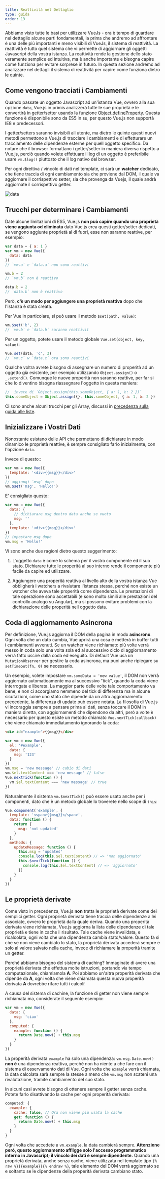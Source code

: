 ```yaml
---
title: Reattività nel Dettaglio
type: guida
order: 13
---
```


Abbiamo visto tutte le basi per utilizzare VueJs - ora è tempo di guardare nel dettaglio alcune parti fondamentali, la prima che andremo ad affrontare è una delle più importanti e meno visibili di VueJs, il sistema di reattività. La reattività è tutto quel sistema che vi permette di aggiornare gli oggetti Javascript della vostra istanza. La reattività rende la gestione dello stato veramente semplice ed intuitiva, ma è anche importante e bisogna capire come funziona per evitare sorprese in futuro. In questa sezione andremo ad analizzare nel dettagli il sistema di reattività per capire come funziona dietro le quinte.

## Come vengono tracciati i Cambiamenti

Quando passate un oggetto Javascript ad un'istanza Vue, ovvero alla sua opzione `data`, Vue.js in primis analizzerà tutte le sue proprietà e le convertirà in getter/setter usando la funzione [Object.defineProperty](https://developer.mozilla.org/en-US/docs/Web/JavaScript/Reference/Global_Objects/Object/defineProperty). Questa funzione è disponibile sono da ES5 in su, per questo Vue.js non supportà IE8 e predecessori.

I getter/setters saranno invisibili all utente, ma dietro le quinte questi nuovi metodi permettono a Vue.js di tracciare i cambiamenti e di effetturare un tracciamento delle dipendenze esterne per quell oggetto specifico. Da notare che il browser formattano i getter/setter in maniera diversa rispetto a Vue.js, perciò quando volete effettuare il log di un oggetto è preferibile usare `vm.$log()` piuttosto che il log nativo del browser.

Per ogni direttiva / vincolo di dati nel template, ci sarà un **watcher** dedicato, che tiene traccia di ogni cambiamento sia che proviene dal DOM, il quale va aggiornare il corrispettivo setter, sia che provenga da Vuejs, il quale andrà aggiornate il corrispettivo getter.

![data](/images/data.png)

## Trucchi per determinare i Cambiamenti

Date alcune limitazioni di ES5, Vue.js **non può capire quando una proprietà viene aggiunta od eliminata** dato Vue.js crea questi getter/setter dedicati, se vengono aggiunte proprietà al di fuori, esse non saranno reattive, per esempio:

``` js
var data = { a: 1 }
var vm = new Vue({
  data: data
})
// `vm.a` e `data.a` non sono reattivi

vm.b = 2
// `vm.b` non è reattivo

data.b = 2
// `data.b` non è reattivo
```

Però, **c'è un modo per aggiungere una proprietà reattiva** dopo che l'istanza è stata creata.

Per Vue in particolare, si può usare il metodo `$set(path, value)`:

``` js
vm.$set('b', 2)
// `vm.b` e `data.b` saranno reattivit
```

Per un oggetto, potete usare il metodo globale `Vue.set(object, key, value)`:

``` js
Vue.set(data, 'c', 3)
// `vm.c` w `data.c` ora sono reattivi
```

Qualche voltra avrete bisogno di assegnare un numero di properità ad un oggetto già esistente, per esempio utilizzando `Object.assign()` o `_.extend()`. Comunque le nuove properità non saranno reattive, per far si che lo diventino bisogna riassegnare l'oggetto in questa maniera:

``` js
//  invece di `Object.assign(this.someObject, { a: 1, b: 2 })`
this.someObject = Object.assign({}, this.someObject, { a: 1, b: 2 })
```

Ci sono anche alcuni trucchi per gli Array, discussi in [precedenza sulla guida alle liste](/guide/list.html#Caveats).

## Inizializzare i Vostri Dati

Nonostante esistano delle API che permettano di dichiarare in modo dinamico le proprietà reattive, è sempre consigliato farlo inizialmente, con l'opzione `data`.

Invece di questo::

``` js
var vm = new Vue({
  template: '<div>{{msg}}</div>'
})
// aggiungi `msg` dopo
vm.$set('msg', 'Hello!')
```

E' consigliato questo:

``` js
var vm = new Vue({
  data: {
    // dichiarare msg dentro data anche se vuoto
    msg: ''
  },
  template: '<div>{{msg}}</div>'
})
// impostare msg dopo
vm.msg = 'Hello!'
```

Vi sono anche due ragioni dietro questo suggerimento:

1. L'oggetto `data` è come lo schema per il vostro componente ed il suo stato. Dichiarare tutte le properità al suo interno rende il componente più facile da capire ed utilizzare.

2. Aggiungere una properità reattiva al livello alto della vostra istanza Vue obbligherà i watchers a rivalutare l'istanza stessa, perché non esiste un watcher che aveva tale properità come dipendenza. Le prestazioni di tale operazione sono accettabili (e sono molto simili alle prestazioni del controllo analogo su Angular), ma si possono evitare problemi con la dichiarazione delle properità nell oggetto data.

## Coda di aggiornamento Asincrona

Per definizione, Vue.js aggiorna il DOM della pagina in modo **asincrono**. Ogni volta che un dato cambia, Vue aprirà una cosa e metterà in buffer tutti i cambiamenti avvenuti. Se un watcher viene richiamato più volte verrà messo in coda solo una volta sola ed al successivo ciclo di aggiornamento verrà fatto uscire dalla coda ed eseguito. Di default Vue usa un `MutationObserver` per gestire la coda asincrona, ma puoi anche ripiegare su `setTimeout(fn, 0)` se necessario.

Un esempio, volete impostare `vm.someData = 'new value'`, il DOM non verrà aggiornato automaticamente ma al successivo "tick", quando la coda viene interrogata e liberata. La maggior parte delle volte tale comportamento va bene, e non ci accorgiamo nemmeno del tick di differenza ma in alcune sicutazioni, come uno stato che dipende da un altro aggiornamento precedente, la differenza di update può essere notata. La filosofia di Vue.js vi incoraggia sempre a pensare prima ai dati, senza toccare il DOM in maniera diretta, con aggiornamenti che dipendono da altri, però a volte è necessario per questo esiste un metodo chiamato `Vue.nextTick(callback)` che viene chiamato immediatamento ignorando la coda:

``` html
<div id="example">{{msg}}</div>
```

``` js
var vm = new Vue({
  el: '#example',
  data: {
    msg: '123'
  }
})
vm.msg = 'new message' // cabio di dati
vm.$el.textContent === 'new message' // false
Vue.nextTick(function () {
  vm.$el.textContent === 'new message' // true
})
```

Naturalmente il sistema `vm.$nextTick()` può essere usato anche per i componenti, dato che è un metodo globale lo troverete nello scope di `this`:

``` js
Vue.component('example', {
  template: '<span>{{msg}}</span>',
  data: function () {
    return {
      msg: 'not updated'
    }
  },
  methods: {
    updateMessage: function () {
      this.msg = 'updated'
      console.log(this.$el.textContent) // => 'non aggiornato'
      this.$nextTick(function () {
        console.log(this.$el.textContent) // => 'aggiornato'
      })
    }
  }
})
```

## Le proprietà derivate

Come visto in precedenza, Vue.js **non** tratta le proprietà derivate come dei semplici getter. Ogni proprietà derivata tiene traccia delle dipendenze a lei associate, ovvero le proprietà dalla quale deriva. Quando una properità derivata viene richiamata, Vue.js aggiorna la lista delle dipendenze di tale proprietà e tiene in cache il risultato. Tale cache viene invalidata, e ricalcolata, ogni volta che una dipendenza cambia stato/valore. Questo fa si che se non viene cambiato lo stato, la proprietà derivata accederà sempre e solo al valore salvato nella cache, invece di richiamare la properità tramite un getter.

Perché abbiamo bisogno del sistema di caching? Immaginate di avere una proprietà derivata che effettua molte istruzioni, portando via tempo computazionale, chiamiamola **A**. Poi abbiamo un'altra properità derivata che dipende da **A**, ogni volta che viene chiamata questa nuova properità derivata **A** dovrebbe rifare tutti i calcoli!

A causa del sistema di cachine, la funzione di getter non viene sempre richiamata ma, considerate il seguente esempio:

``` js
var vm = new Vue({
  data: {
    msg: 'ciao'
  },
  computed: {
    example: function () {
      return Date.now() + this.msg
    }
  }
})
```

La properità derivata `example` ha solo una dipendenza: `vm.msg`. `Date.now()` **non è** una dipendenza reattiva, perché non ha niente a che fare con il sistema di osservamento dati di Vue. Ogni volta che `example` verrà chiamata, la data calcolata sarà sempre la stesse a meno che `vm.msg` non scateni una rivalutazione, tramite cambiamento del suo stato.

In alcuni casi avrete bisogno di ottenere sempre il getter senza cache. Potete farlo disattivando la cache per ogni properità derivata:

``` js
computed: {
  example: {
    cache: false, // Ora non viene più usata la cache
    get: function () {
      return Date.now() + this.msg
    }
  }
}
```

Ogni volta che accedete a `vm.example`, la data cambierà sempre. **Attenzione però, questo aggiornamento affligge solo l'accesso programmatico interno in Javascript; il vincolo dei dati è sempre dipendente.** Quando una proprietà derivata, anche senza cache, viene utilizzata nel template tipo `{% raw %}{{example}}{% endraw %}`, tale elemento del DOM verrà aggiornato se e soltanto se le dipendenze della properità derivata cambiano stato.
